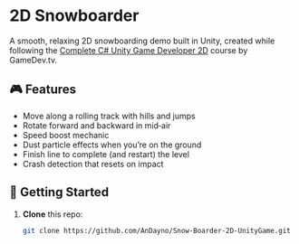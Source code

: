 # 2D Snowboarder

A smooth, relaxing 2D snowboarding demo built in Unity, created while following the [Complete C# Unity Game Developer 2D](https://www.gamedev.tv/courses/unity-complete-2d) course by GameDev.tv.

## 🎮 Features
- Move along a rolling track with hills and jumps  
- Rotate forward and backward in mid‑air  
- Speed boost mechanic  
- Dust particle effects when you’re on the ground  
- Finish line to complete (and restart) the level  
- Crash detection that resets on impact  

## 🚀 Getting Started
1. **Clone** this repo:  
   ```bash
   git clone https://github.com/AnDayno/Snow-Boarder-2D-UnityGame.git
